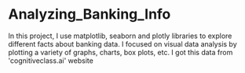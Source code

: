 # Analyzing_Banking_Info

In this project, I use matplotlib, seaborn and plotly libraries to explore different facts about banking data.
I focused on visual data analysis by plotting a variety of graphs, charts, box plots, etc.
I got this data from 'cognitiveclass.ai' website
